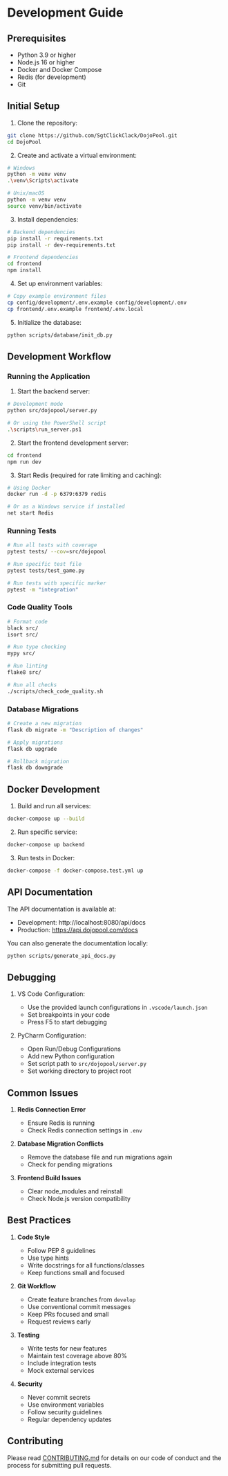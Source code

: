 # Development Guide

## Prerequisites

- Python 3.9 or higher
- Node.js 16 or higher
- Docker and Docker Compose
- Redis (for development)
- Git

## Initial Setup

1. Clone the repository:
```bash
git clone https://github.com/SgtClickClack/DojoPool.git
cd DojoPool
```

2. Create and activate a virtual environment:
```bash
# Windows
python -m venv venv
.\venv\Scripts\activate

# Unix/macOS
python -m venv venv
source venv/bin/activate
```

3. Install dependencies:
```bash
# Backend dependencies
pip install -r requirements.txt
pip install -r dev-requirements.txt

# Frontend dependencies
cd frontend
npm install
```

4. Set up environment variables:
```bash
# Copy example environment files
cp config/development/.env.example config/development/.env
cp frontend/.env.example frontend/.env.local
```

5. Initialize the database:
```bash
python scripts/database/init_db.py
```

## Development Workflow

### Running the Application

1. Start the backend server:
```bash
# Development mode
python src/dojopool/server.py

# Or using the PowerShell script
.\scripts\run_server.ps1
```

2. Start the frontend development server:
```bash
cd frontend
npm run dev
```

3. Start Redis (required for rate limiting and caching):
```bash
# Using Docker
docker run -d -p 6379:6379 redis

# Or as a Windows service if installed
net start Redis
```

### Running Tests

```bash
# Run all tests with coverage
pytest tests/ --cov=src/dojopool

# Run specific test file
pytest tests/test_game.py

# Run tests with specific marker
pytest -m "integration"
```

### Code Quality Tools

```bash
# Format code
black src/
isort src/

# Run type checking
mypy src/

# Run linting
flake8 src/

# Run all checks
./scripts/check_code_quality.sh
```

### Database Migrations

```bash
# Create a new migration
flask db migrate -m "Description of changes"

# Apply migrations
flask db upgrade

# Rollback migration
flask db downgrade
```

## Docker Development

1. Build and run all services:
```bash
docker-compose up --build
```

2. Run specific service:
```bash
docker-compose up backend
```

3. Run tests in Docker:
```bash
docker-compose -f docker-compose.test.yml up
```

## API Documentation

The API documentation is available at:
- Development: http://localhost:8080/api/docs
- Production: https://api.dojopool.com/docs

You can also generate the documentation locally:
```bash
python scripts/generate_api_docs.py
```

## Debugging

1. VS Code Configuration:
   - Use the provided launch configurations in `.vscode/launch.json`
   - Set breakpoints in your code
   - Press F5 to start debugging

2. PyCharm Configuration:
   - Open Run/Debug Configurations
   - Add new Python configuration
   - Set script path to `src/dojopool/server.py`
   - Set working directory to project root

## Common Issues

1. **Redis Connection Error**
   - Ensure Redis is running
   - Check Redis connection settings in `.env`

2. **Database Migration Conflicts**
   - Remove the database file and run migrations again
   - Check for pending migrations

3. **Frontend Build Issues**
   - Clear node_modules and reinstall
   - Check Node.js version compatibility

## Best Practices

1. **Code Style**
   - Follow PEP 8 guidelines
   - Use type hints
   - Write docstrings for all functions/classes
   - Keep functions small and focused

2. **Git Workflow**
   - Create feature branches from `develop`
   - Use conventional commit messages
   - Keep PRs focused and small
   - Request reviews early

3. **Testing**
   - Write tests for new features
   - Maintain test coverage above 80%
   - Include integration tests
   - Mock external services

4. **Security**
   - Never commit secrets
   - Use environment variables
   - Follow security guidelines
   - Regular dependency updates

## Contributing

Please read [CONTRIBUTING.md](../CONTRIBUTING.md) for details on our code of conduct and the process for submitting pull requests. 